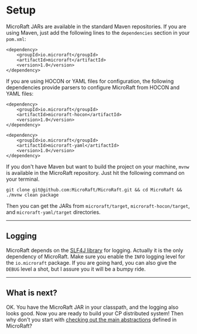 
# Setup

MicroRaft JARs are available in the standard Maven repositories. If you are
using Maven, just add the following lines to the `dependencies` section in your
`pom.xml`:

~~~~{.xml}
<dependency>
    <groupId>io.microraft</groupId>
    <artifactId>microraft</artifactId>
    <version>1.0</version>
</dependency>
~~~~

If you are using HOCON or YAML files for configuration, the following
dependencies provide parsers to configure MicroRaft from HOCON and YAML files:

~~~~{.xml}
<dependency>
	<groupId>io.microraft</groupId>
	<artifactId>microraft-hocon</artifactId>
	<version>1.0</version>
</dependency>
~~~~

~~~~{.xml}
<dependency>
	<groupId>io.microraft</groupId>
	<artifactId>microraft-yaml</artifactId>
	<version>1.0</version>
</dependency>
~~~~

If you don't have Maven but want to build the project on your machine, `mvnw` is
available in the MicroRaft repository. Just hit the following command on your
terminal.

```
git clone git@github.com:MicroRaft/MicroRaft.git && cd MicroRaft && ./mvnw clean package
``` 

Then you can get the JARs from `microraft/target`, `microraft-hocon/target`, and
`microraft-yaml/target` directories.

-----

## Logging

MicroRaft depends on the <a href="http://www.slf4j.org/" target="_blank">SLF4J
library</a> for logging. Actually it is the only dependency of MicroRaft. Make
sure you enable the `INFO` logging level for the `io.microraft` package. If you
are going hard, you can also give the `DEBUG` level a shot, but I assure you it
will be a bumpy ride.

-----

## What is next?

OK. You have the MicroRaft JAR in your classpath, and the logging also looks
good. Now you are ready to build your CP distributed system! Then why don't you
start with [checking out the main abstractions](main-abstractions.md) defined in
MicroRaft?
